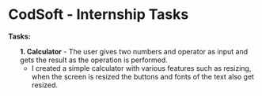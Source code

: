 <!DOCTYPE html>
<html lang="en">
<head>
  <meta charset="UTF-8">
  <meta name="viewport" content="width=device-width, initial-scale=1.0">
  <title>CodSoft - Internship Tasks</title>
</head>
<body>

<div class="task-container">
  <h1 class="task-heading">CodSoft - Internship Tasks</h1>
  <div class="task-description">
    <p><b>Tasks:</b></p>
    <ul class="task-list">
      <li class="task-item">
        <b>1. Calculator</b> - The user gives two numbers and operator as input and gets the result as the operation is performed.
        <ul>
          <li>I created a simple calculator with various features such as resizing, when the screen is resized the buttons and fonts of the text also get resized.</li>
        </ul>
      </li>
    </ul>
  </div>
</div>

</body>
</html>
